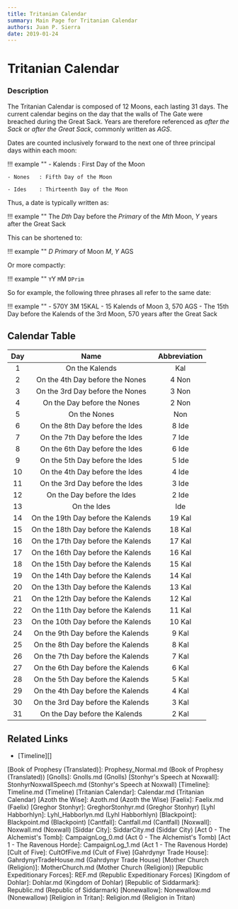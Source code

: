 ```yaml
---
title: Tritanian Calendar
summary: Main Page for Tritanian Calendar
authors: Juan P. Sierra
date: 2019-01-24
---
```


# Tritanian Calendar

### Description

The Tritanian Calendar is composed of 12 Moons, each lasting 31 days. The current calendar begins on the day that the walls of The Gate were breached during the Great Sack. Years are therefore referenced as *after the Sack* or *after the Great Sack*, commonly written as *AGS*.

Dates are counted inclusively forward to the next one of three principal days within each moon:

!!! example ""
    - Kalends : First Day of the Moon
      
    - Nones   : Fifth Day of the Moon
      
    - Ides    : Thirteenth Day of the Moon

      
Thus, a date is typically written as:

  
!!! example ""
    The *Dth* Day before the *Primary* of the *Mth* Moon, *Y* years after the Great Sack


This can be shortened to:

  
!!! example ""
    *D Primary* of Moon *M*, *Y* AGS

    
Or more compactly:

!!! example ""
    `Y`Y `M`M `DPrim`


So for example, the following three phrases all refer to the same date:

  
!!! example ""
    - 570Y 3M 15KAL
    - 15 Kalends of Moon 3, 570 AGS
    - The 15th Day before the Kalends of the 3rd Moon, 570 years after the Great Sack


## Calendar Table

| Day | Name | Abbreviation |
|:---:|:---:|:---:|
|  1  | On the Kalends                     | Kal |
|  2  | On the 4th Day before the Nones    | 4 Non |
|  3  | On the 3rd Day before the Nones    | 3 Non |
|  4  | On the Day before the Nones        | 2 Non |
|  5  | On the Nones                       | Non |
|  6  | On the 8th Day before the Ides     | 8 Ide |
|  7  | On the 7th Day before the Ides     | 7 Ide |
|  8  | On the 6th Day before the Ides     | 6 Ide |
|  9  | On the 5th Day before the Ides     | 5 Ide |
| 10  | On the 4th Day before the Ides     | 4 Ide |
| 11  | On the 3rd Day before the Ides     | 3 Ide |
| 12  | On the Day before the Ides         | 2 Ide |
| 13  | On the Ides                        | Ide |
| 14  | On the 19th Day before the Kalends | 19 Kal |
| 15  | On the 18th Day before the Kalends | 18 Kal |
| 16  | On the 17th Day before the Kalends | 17 Kal |
| 17  | On the 16th Day before the Kalends | 16 Kal |
| 18  | On the 15th Day before the Kalends | 15 Kal |
| 19  | On the 14th Day before the Kalends | 14 Kal |
| 20  | On the 13th Day before the Kalends | 13 Kal |
| 21  | On the 12th Day before the Kalends | 12 Kal |
| 22  | On the 11th Day before the Kalends | 11 Kal |
| 23  | On the 10th Day before the Kalends | 10 Kal |
| 24  | On the 9th Day before the Kalends  | 9 Kal |
| 25  | On the 8th Day before the Kalends  | 8 Kal |
| 26  | On the 7th Day before the Kalends  | 7 Kal |
| 27  | On the 6th Day before the Kalends  | 6 Kal |
| 28  | On the 5th Day before the Kalends  | 5 Kal |
| 29  | On the 4th Day before the Kalends  | 4 Kal |
| 30  | On the 3rd Day before the Kalends  | 3 Kal |
| 31  | On the Day before the Kalends      | 2 Kal |




## Related Links

- [Timeline][]

[Alchemist's Journal]: AlchemistJournal.md (Alchemist's Journal)
[Book of Prophesy]: Prophesy.md (Book of Prophesy)
[Book of Prophesy (Translated)]: Prophesy_Normal.md (Book of Prophesy (Translated))
[Gnolls]: Gnolls.md (Gnolls)
[Stonhyr's Speech at Noxwall]: StonhyrNoxwallSpeech.md (Stonhyr's Speech at Noxwall)
[Timeline]: Timeline.md (Timeline)
[Tritanian Calendar]: Calendar.md (Tritanian Calendar)
[Azoth the Wise]: Azoth.md (Azoth the Wise)
[Faelix]: Faelix.md (Faelix)
[Greghor Stonhyr]: GreghorStonhyr.md (Greghor Stonhyr)
[Lyhl Habborhlyn]: Lyhl_Habborlyn.md (Lyhl Habborhlyn)
[Blackpoint]: Blackpoint.md (Blackpoint)
[Cantfall]: Cantfall.md (Cantfall)
[Noxwall]: Noxwall.md (Noxwall)
[Siddar City]: SiddarCity.md (Siddar City)
[Act 0 - The Alchemist's Tomb]: CampaignLog_0.md (Act 0 - The Alchemist's Tomb)
[Act 1 - The Ravenous Horde]: CampaignLog_1.md (Act 1 - The Ravenous Horde)
[Cult of Five]: CultOfFive.md (Cult of Five)
[Gahrdynyr Trade House]: GahrdynyrTradeHouse.md (Gahrdynyr Trade House)
[Mother Church (Religion)]: MotherChurch.md (Mother Church (Religion))
[Republic Expeditionary Forces]: REF.md (Republic Expeditionary Forces)
[Kingdom of Dohlar]: Dohlar.md (Kingdom of Dohlar)
[Republic of Siddarmark]: Republic.md (Republic of Siddarmark)
[Nonewallow]: Nonewallow.md (Nonewallow)
[Religion in Tritan]: Religion.md (Religion in Tritan)